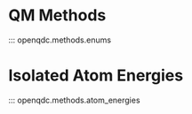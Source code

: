 # QM Methods

::: openqdc.methods.enums

# Isolated Atom Energies

::: openqdc.methods.atom_energies
